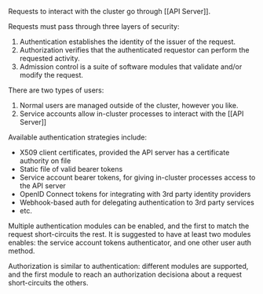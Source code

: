 Requests to interact with the cluster go through [[API Server]].

Requests must pass through three layers of security:
1. Authentication establishes the identity of the issuer of the request.
2. Authorization verifies that the authenticated requestor can perform the requested activity.
3. Admission control is a suite of software modules that validate and/or modify the request.

There are two types of users:
1. Normal users are managed outside of the cluster, however you like.
2. Service accounts allow in-cluster processes to interact with the [[API Server]]

Available authentication strategies include:
- X509 client certificates, provided the API server has a certificate authority on file
- Static file of valid bearer tokens
- Service account bearer tokens, for giving in-cluster processes access to the API server
- OpenID Connect tokens for integrating with 3rd party identity providers
- Webhook-based auth for delegating authentication to 3rd party services
- etc.

Multiple authentication modules can be enabled, and the first to match the request short-circuits the rest.  It is suggested to have at least two modules enables: the service account tokens authenticator, and one other user auth method.

Authorization is similar to authentication: different modules are supported, and the first module to reach an authorization decisiona about a request short-circuits the others.